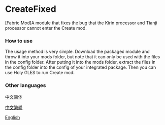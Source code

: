 # CreateFixed
[Fabric Mod]A module that fixes the bug that the Kirin processor and Tianji processor cannot enter the Create mod.

### How to use
The usage method is very simple. Download the packaged module and throw it into your mods folder, but note that it can only be used with the files in the config folder. After putting it into the mods folder, extract the files in the config folder into the config of your integrated package. Then you can use Holy GLES to run Create mod.

### Other languages
[中文简体](README.zh.md)

[中文繁體](README.tw.md)

[English](README.md)
